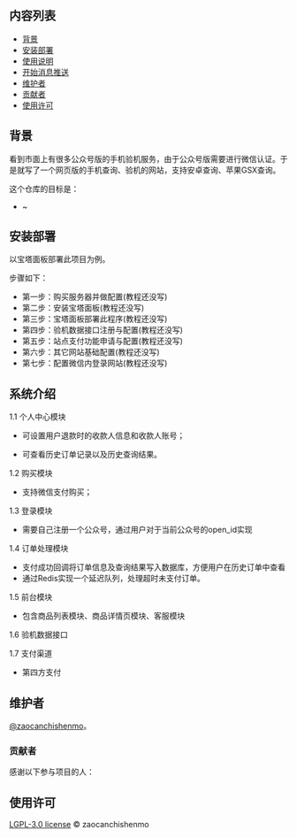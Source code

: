 ## 内容列表

- [背景](#背景)
- [安装部署](#安装部署)
- [使用说明](#使用说明)
- [开始消息推送](#开始消息推送)
- [维护者](#维护者)
- [贡献者](#贡献者)
- [使用许可](#使用许可)

## 背景

看到市面上有很多公众号版的手机验机服务，由于公众号版需要进行微信认证。于是就写了一个网页版的手机查询、验机的网站，支持安卓查询、苹果GSX查询。

这个仓库的目标是：
* ~

## 安装部署

以宝塔面板部署此项目为例。

步骤如下：

* 第一步：购买服务器并做配置(教程还没写)
* 第二步：安装宝塔面板(教程还没写)
* 第三步：宝塔面板部署此程序(教程还没写)
* 第四步：验机数据接口注册与配置(教程还没写)
* 第五步：站点支付功能申请与配置(教程还没写)
* 第六步：其它网站基础配置(教程还没写)
* 第七步：配置微信内登录网站(教程还没写)

## 系统介绍
1.1 个人中心模块
* 可设置用户退款时的收款人信息和收款人账号；

* 可查看历史订单记录以及历史查询结果。

1.2 购买模块
* 支持微信支付购买；

1.3 登录模块
* 需要自己注册一个公众号，通过用户对于当前公众号的open_id实现

1.4 订单处理模块
* 支付成功回调将订单信息及查询结果写入数据库，方便用户在历史订单中查看
* 通过Redis实现一个延迟队列，处理超时未支付订单。

1.5 前台模块
* 包含商品列表模块、商品详情页模块、客服模块

1.6 验机数据接口

1.7 支付渠道
* 第四方支付

## 维护者

[@zaocanchishenmo](https://github.com/zaocanchishenmo)。

### 贡献者

感谢以下参与项目的人：

## 使用许可

[LGPL-3.0 license](LICENSE) © zaocanchishenmo